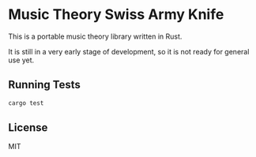 # Music Theory Swiss Army Knife

This is a portable music theory library written in Rust.

It is still in a very early stage of development, so it is not ready for general use yet.

## Running Tests

```bash
cargo test
```

## License
MIT
